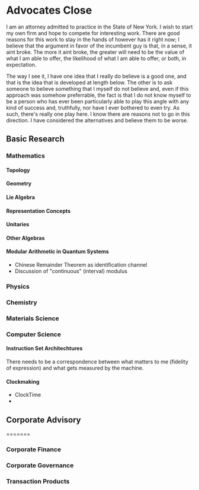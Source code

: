 # Advocates Close 

I am an attorney admitted to practice in the State of New York. I wish to start my own firm and hope to compete for interesting work. There are good reasons for this work to stay in the hands of however has it right now; I believe that the argument in favor of the incumbent guy is that, in a sense, it aint broke. The more it aint broke, the greater will need to be the value of what I am able to offer, the likelihood of what I am able to offer, or both, in expectation. 

The way I see it, I have one idea that I really do believe is a good one, and that is the idea that is developed at length below. The other is to ask someone to believe something that I myself do not believe and, even if this approach was somehow preferrable, the fact is that I do not know myself to be a person who has ever been particularly able to play this angle with any kind of success and, truthfully, nor have I ever bothered to even try. As such, there's really one play here. I know there are reasons not to go in this direction. I have considered the alternatives and believe them to be worse. 

 



## Basic Research

### Mathematics

#### Topology

#### Geometry 

#### Lie Algebra

#### Representation Concepts

#### Unitaries

#### Other Algebras


#### Modular Arithmetic in Quantum Systems 

- Chinese Remainder Theorem as identification channel
- Discussion of "continuous" (interval) modulus



### Physics

### Chemistry

### Materials Science

### Computer Science
#### Instruction Set Architechtures
 There needs to be a correspondence between what matters to me (fidelity of expression) and what gets measured by the machine. 
#### Clockmaking
- ClockTime 
- 

## Corporate Advisory


=======


### Corporate Finance

### Corporate Governance

### Transaction Products

